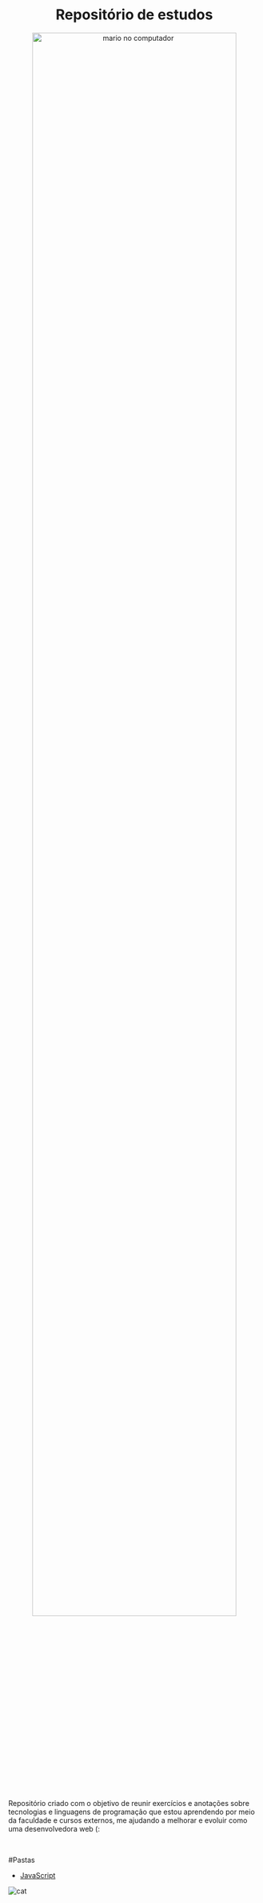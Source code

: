 <h1 align="center"> Repositório de estudos </h1>

<p align="center">
  <img alt="mario no computador" src="./public/home.gif" width="90%">
</p>

<p> Repositório criado com o objetivo de reunir exercícios e anotações sobre tecnologias e linguagens de programação que estou aprendendo por meio da faculdade e cursos externos, me ajudando a melhorar e evoluir como uma desenvolvedora web (:</p>
<br>

#Pastas
- [JavaScript](javascript)


![cat](https://raw.githubusercontent.com/catppuccin/catppuccin/main/assets/footers/gray0_ctp_on_line.svg?sanitize=true)